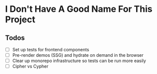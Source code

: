 # I Don't Have A Good Name For This Project

## Todos

- [ ] Set up tests for frontend components
- [ ] Pre-render demos (SSG) and hydrate on demand in the browser
- [ ] Clear up monorepo infrastructure so tests can be run more easily
- [ ] Cipher vs Cypher
